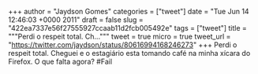 
+++
author = "Jaydson Gomes"
categories = ["tweet"]
date = "Tue Jun 14 12:46:03 +0000 2011"
draft = false
slug = "422ea7337e56f27555927ccaab11d2fcb005492e"
tags = ["tweet"]
title = """Perdi o respeit total. Ch..."""
tweet = true
micro = true
tweet_url = "https://twitter.com/jaydson/status/80616994168246273"
+++
Perdi o respeit total. Cheguei e o estagiário esta tomando café na minha xícara do Firefox. O que falta agora? #Fail
